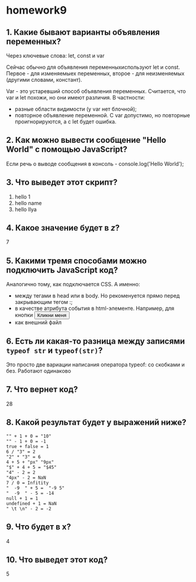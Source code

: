 # homework9

## 1. Какие бывают варианты объявления переменных?

Через ключевые слова: let, const и var

Сейчас обычно для объявления переменныхиспользуют let и const. Первое - для изменяемыех переменных, второе - для неизменяемых (другими словами, констант).

Var - это устаревший способ объявления переменных. Считается, что var и let похожи, но они имеют различия. В частности:
- разные области видимости (у var нет блочной);
- повторное объявление переменной. С var допустимо, но повторные проигнорируются, а с let будет ошибка.

## 2. Как можно вывести сообщение "Hello World" с помощью JavaScript?
    
Если речь о выводе сообщения в консоль - console.log('Hello World');
    
## 3. Что выведет этот скрипт?
    
 1) hello 1
 2) hello name
 3) hello Ilya
    
## 4. Какое значение будет в *z*?
    
7
    
## 5. Какими тремя способами можно подключить JavaScript код?

Аналогично тому, как подключается CSS. А именно:
- между тегами <script></script> в head или в body. Но рекоменуется прямо перед закрывающим тегом </body>:;
- в качестве атрибута события в html-элементе. Например, для кнопки <button onclick="myFunction()">Кликни меня</button>
- как внешний файл <script src="file.js"></script>

## 6. Есть ли какая-то разница между записями `typeof str` и `typeof(str)`?

Это просто две вариации написания оператора typeof: со скобками и без. Работают одинаково


## 7. Что вернет код? 
    
28
    
## 8. Какой результат будет у выражений ниже?

    "" + 1 + 0 = "10"
    "" - 1 + 0 = -1
    true + false = 1
    6 / "3" = 2
    "2" * "3" = 6
    4 + 5 + "px" "9px"
    "$" + 4 + 5 = "$45"
    "4" - 2 = 2
    "4px" - 2 = NaN
    7 / 0 = Infitity
    "  -9  " + 5 =  "-9 5"
    "  -9  " - 5 = -14
    null + 1 = 1
    undefined + 1 = NaN
    " \t \n" - 2 = -2
    
    
## 9. Что будет в x?
    
4
    
## 10. Что выведет этот код?
    
5
    

